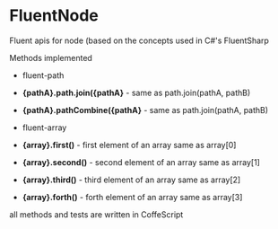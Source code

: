 FluentNode
==========

Fluent apis for node (based on the concepts used in C#'s FluentSharp

Methods implemented

* fluent-path
 * **{pathA}.path.join({pathA}**   - same as path.join(pathA, pathB)
 * **{pathA}.pathCombine({pathA}** - same as path.join(pathA, pathB)

* fluent-array
 * **{array}.first()**  - first element of an array same as array[0]
 * **{array}.second()** - second element of an array same as array[1]
 * **{array}.third()** - third element of an array same as array[2]
 * **{array}.forth()** - forth element of an array same as array[3]
 
all methods and tests are written in CoffeScript
